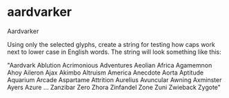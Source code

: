# aardvarker
Aardvarker

Using only the selected glyphs, create a string for testing how caps work next to lower case in English words. The string will look something like this:

"Aardvark Ablution Acrimonious Adventures Aeolian Africa Agamemnon Ahoy Aileron Ajax Akimbo Altruism America Anecdote Aorta Aptitude Aquarium Arcade Aspartame Attrition Aurelius Avuncular Awning Axminster Ayers Azure ... Zanzibar Zero Zhora Zinfandel Zone Zuni Zwieback Zygote"
